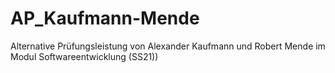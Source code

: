 # AP_Kaufmann-Mende
Alternative Prüfungsleistung von Alexander Kaufmann und Robert Mende im Modul Softwareentwicklung (SS21))
